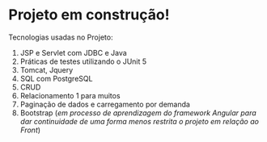 # Projeto em construção!

Tecnologias usadas no Projeto:

1. JSP e Servlet com JDBC e Java
2. Práticas de testes utilizando o JUnit 5
3. Tomcat, Jquery
4. SQL com PostgreSQL
5. CRUD
6. Relacionamento 1 para muitos
7. Paginação de dados e carregamento por demanda
8. Bootstrap (*em processo de aprendizagem do framework Angular para dar continuidade de uma forma menos restrita o projeto em relação ao Front*)
